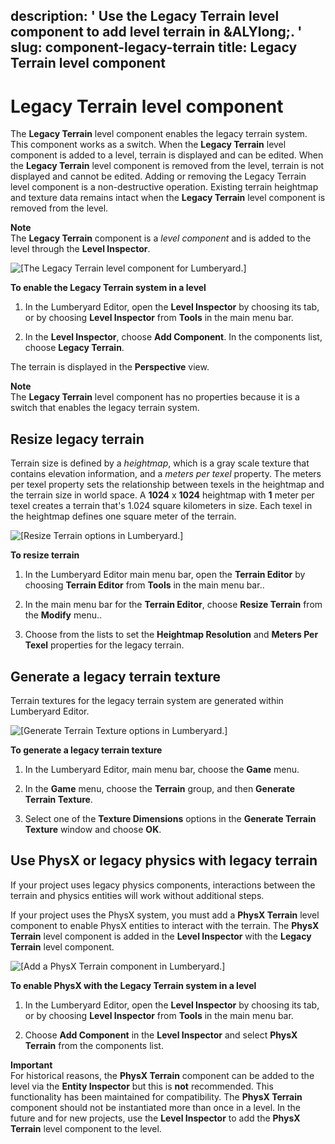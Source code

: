 description: ' Use the Legacy Terrain level component to add level terrain in &ALYlong;. '
slug: component-legacy-terrain
title: Legacy Terrain level component
---
# Legacy Terrain level component<a name="component-legacy-terrain"></a>

The **Legacy Terrain** level component enables the legacy terrain system\. This component works as a switch\. When the **Legacy Terrain** level component is added to a level, terrain is displayed and can be edited\. When the **Legacy Terrain** level component is removed from the level, terrain is not displayed and cannot be edited\. Adding or removing the Legacy Terrain level component is a non\-destructive operation\. Existing terrain heightmap and texture data remains intact when the **Legacy Terrain** level component is removed from the level\. 

**Note**  
The **Legacy Terrain** component is a *level component* and is added to the level through the **Level Inspector**\. 

![\[The Legacy Terrain level component for Lumberyard.\]](/images/component/legacyterrain/ui-legacy-terrain-component-1.24.png)

**To enable the Legacy Terrain system in a level**

1. In the Lumberyard Editor, open the **Level Inspector** by choosing its tab, or by choosing **Level Inspector** from **Tools** in the main menu bar\. 

1. In the **Level Inspector**, choose **Add Component**\. In the components list, choose **Legacy Terrain**\.

The terrain is displayed in the **Perspective** view\. 

**Note**  
The **Legacy Terrain** level component has no properties because it is a switch that enables the legacy terrain system\. 

## Resize legacy terrain<a name="resize-legacy-terrain"></a>

Terrain size is defined by a *heightmap*, which is a gray scale texture that contains elevation information, and a *meters per texel* property\. The meters per texel property sets the relationship between texels in the heightmap and the terrain size in world space\. A **1024** x **1024** heightmap with **1** meter per texel creates a terrain that's 1\.024 square kilometers in size\. Each texel in the heightmap defines one square meter of the terrain\. 

![\[Resize Terrain options in Lumberyard.\]](/images/component/legacyterrain/ui-resize-terrain-1.24.png)

**To resize terrain**

1. In the Lumberyard Editor main menu bar, open the **Terrain Editor** by choosing **Terrain Editor** from **Tools** in the main menu bar\.\. 

1. In the main menu bar for the **Terrain Editor**, choose **Resize Terrain** from the **Modify** menu\.\. 

1. Choose from the lists to set the **Heightmap Resolution** and **Meters Per Texel** properties for the legacy terrain\. 

## Generate a legacy terrain texture<a name="generate-legacy-terrain-texture"></a>

Terrain textures for the legacy terrain system are generated within Lumberyard Editor\. 

![\[Generate Terrain Texture options in Lumberyard.\]](/images/component/legacyterrain/ui-generate-terrain-texture-1.24.png)

**To generate a legacy terrain texture**

1. In the Lumberyard Editor, main menu bar, choose the **Game** menu\.

1. In the **Game** menu, choose the **Terrain** group, and then **Generate Terrain Texture**\.

1. Select one of the **Texture Dimensions** options in the **Generate Terrain Texture** window and choose **OK**\. 

## Use PhysX or legacy physics with legacy terrain<a name="legacy-terrain-and-physics"></a>

If your project uses legacy physics components, interactions between the terrain and physics entities will work without additional steps\. 

If your project uses the PhysX system, you must add a **PhysX Terrain** level component to enable PhysX entities to interact with the terrain\. The **PhysX Terrain** level component is added in the **Level Inspector** with the **Legacy Terrain** level component\. 

![\[Add a PhysX Terrain component in Lumberyard.\]](/images/component/legacyterrain/ui-legacy-terrain-and-physx-1.24.png)

**To enable PhysX with the Legacy Terrain system in a level**

1. In the Lumberyard Editor, open the **Level Inspector** by choosing its tab, or by choosing **Level Inspector** from **Tools** in the main menu bar\. 

1. Choose **Add Component** in the **Level Inspector** and select **PhysX Terrain** from the components list\. 

**Important**  
For historical reasons, the **PhysX Terrain** component can be added to the level via the **Entity Inspector** but this is **not** recommended\. This functionality has been maintained for compatibility\. The **PhysX Terrain** component should not be instantiated more than once in a level\. In the future and for new projects, use the **Level Inspector** to add the **PhysX Terrain** level component to the level\. 